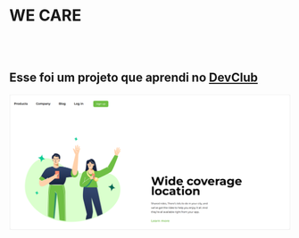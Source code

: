 <h1>  WE CARE </h1>
<br>
<br>
<h2> Esse foi um projeto que aprendi no <a href= "https://rodolfomori.com.br/devclub">DevClub</a></h2>

<img src="https://github.com/pedrohv27/WE-CARE-/blob/main/img/printreadme.png?raw=true" />

